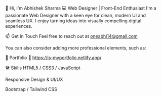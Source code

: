 👋 Hi, I'm Abhishek Sharma
💻 Web Designer | Front-End Enthusiast
I'm a passionate Web Designer with a keen eye for clean, modern UI and seamless UX. I enjoy turning ideas into visually compelling digital experiences.

📫 Get in Touch
Feel free to reach out at oneabhi14@gmail.com

You can also consider adding more professional elements, such as:

💼 Portfolio
🔗 https://is-myportfolio.netlify.app/

🛠️ Skills
HTML5 / CSS3 / JavaScript

Responsive Design & UI/UX

Bootstrap / Tailwind CSS
